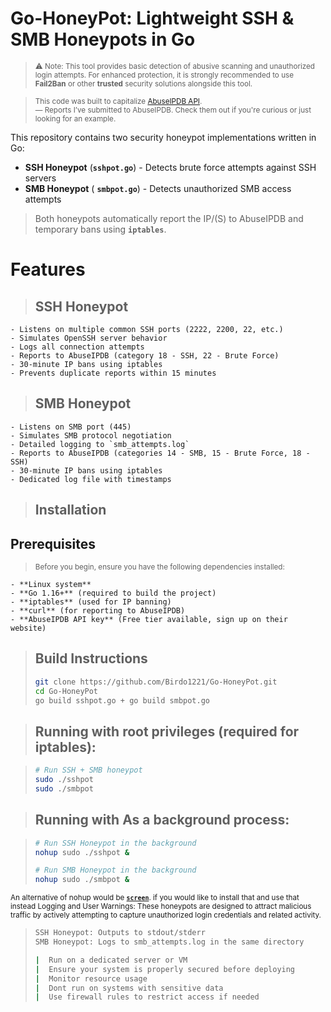 # Go-HoneyPot: Lightweight SSH & SMB Honeypots in Go


> <sup> ⚠️ Note: This tool provides basic detection of abusive scanning and unauthorized login attempts. For enhanced protection, it is strongly recommended to use **Fail2Ban** or other **trusted** security solutions alongside this tool. </sup>

> <sup> This code was built to capitalize [AbuseIPDB API](https://www.abuseipdb.com/user/137416). </sup>  
> <sup> — Reports I’ve submitted to AbuseIPDB. Check them out if you're curious or just looking for an example.</sup>

This repository contains two security honeypot implementations written in Go:
- **SSH Honeypot** (**`sshpot.go`**) - Detects brute force attempts against SSH servers
- **SMB Honeypot** ( **`smbpot.go`**) - Detects unauthorized SMB access attempts

> Both honeypots automatically report the IP/(S) to AbuseIPDB and temporary bans using **`iptables`**.

 # Features

> ## SSH Honeypot

```
- Listens on multiple common SSH ports (2222, 2200, 22, etc.)
- Simulates OpenSSH server behavior
- Logs all connection attempts
- Reports to AbuseIPDB (category 18 - SSH, 22 - Brute Force)
- 30-minute IP bans using iptables
- Prevents duplicate reports within 15 minutes

```
>## SMB Honeypot
```
- Listens on SMB port (445)
- Simulates SMB protocol negotiation
- Detailed logging to `smb_attempts.log`
- Reports to AbuseIPDB (categories 14 - SMB, 15 - Brute Force, 18 - SSH)
- 30-minute IP bans using iptables
- Dedicated log file with timestamps
```

> ## Installation
## Prerequisites

> <sup> Before you begin, ensure you have the following dependencies installed: </sup>
```
- **Linux system**
- **Go 1.16+** (required to build the project)
- **iptables** (used for IP banning)
- **curl** (for reporting to AbuseIPDB)
- **AbuseIPDB API key** (Free tier available, sign up on their website)
```

> ## Build Instructions
> ```bash
> git clone https://github.com/Birdo1221/Go-HoneyPot.git
> cd Go-HoneyPot
> go build sshpot.go + go build smbpot.go
> ```

> ## Running with root privileges (required for iptables):

> ```bash
> # Run SSH + SMB honeypot
> sudo ./sshpot
> sudo ./smbpot
> ```

> ## Running with As a background process:

> ```bash
> # Run SSH Honeypot in the background
> nohup sudo ./sshpot &
> 
> # Run SMB Honeypot in the background
> nohup sudo ./smbpot & 
> ```

<sup> An alternative of nohup would be [**`screen`**](https://www.geeksforgeeks.org/screen-command-in-linux-with-examples/).  if you would like to install that and use that instead   Logging and User Warnings:
  These honeypots are designed to attract malicious traffic by actively attempting to capture unauthorized login credentials and related activity.</sup>


> ```bash
> SSH Honeypot: Outputs to stdout/stderr
> SMB Honeypot: Logs to smb_attempts.log in the same directory
> 
> |  Run on a dedicated server or VM
> |  Ensure your system is properly secured before deploying
> |  Monitor resource usage
> |  Dont run on systems with sensitive data
> |  Use firewall rules to restrict access if needed
> ```

